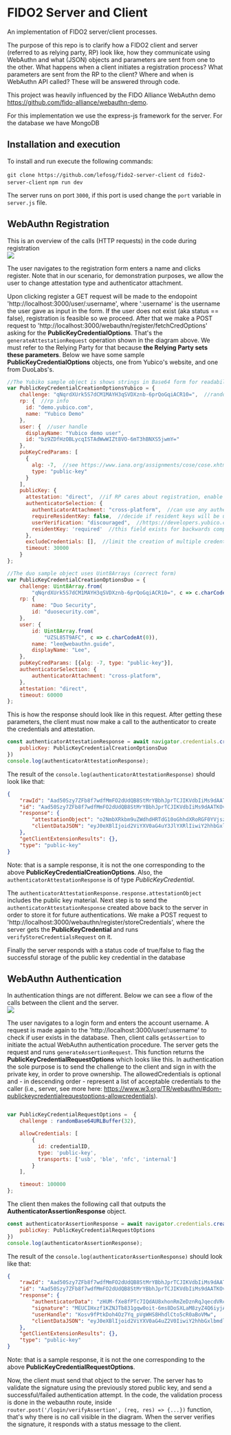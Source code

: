 # FIDO2 Server and Client
An implementation of FIDO2 server/client processes.

The purpose of this repo is to clarify how a FIDO2 client and server (referred to as relying party, RP) look like, how they communicate using WebAuthn and what (JSON) objects and parameters are sent from one to the other. 
What happens when a client initiates a registration process? What parameters are sent from the RP to the client? Where and when is WebAuthn API called? These will be answered through code.

This project was heavily influenced by the FIDO Alliance WebAuthn demo https://github.com/fido-alliance/webauthn-demo.

For this implementation we use the express-js framework for the server. For the database we have MongoDB

## Installation and execution

To install and run execute the following commands:

`git clone https://github.com/lefosg/fido2-server-client`
`cd fido2-server-client`
`npm run dev`

The server runs on port `3000`, if this port is used change the `port` variable in `server.js` file.


## WebAuthn Registration
This is an overview of the calls (HTTP requests) in the code during registration <br>
<img src="./sources/webauthn_registration.svg"> <br>

The user navigates to the registration form enters a name and clicks register. Note that in our scenario, for demonstration purposes, we allow the user to change attestation type and authenticator attachment.

Upon clicking register a GET request will be made to the endopoint 'http://localhost:3000/user/:username', where ':username' is the username the user gave as input in the form. If the user does not exist (aka status == false), registration is feasible so we proceed.
After that we make a POST request to 'http://localhost:3000/webauthn/register/fetchCredOptions' asking for the **PublicKeyCredentialOptions**. That's the `generateAttestationRequest` operation shown in the diagram above. We must refer to the Relying Party for that because **the Relying Party sets these parameters**. Below we have some sample **PublicKeyCredentialOptions** objects, one from Yubico's website, and one from DuoLabs's.

```js
//The Yubiko sample object is shows strings in Base64 form for readability
var PublicKeyCredentialCreationOptionsYubico = {
    challenge: "qNqrdXUrk5S7dCM1MAYH3qSVDXznb-6prQoGqiACR10=",  //randomly generated, prevents replay attacks, must be signed
    rp: {  //rp info
      id: "demo.yubico.com",
      name: "Yubico Demo"
    },
    user: {  //user handle
      displayName: "Yubico demo user",
      id: "bz9ZDfHzOBLycqISTAdWwWIZt8VO-6mT3hBNXS5jwmY="
    },
    pubKeyCredParams: [
      {
        alg: -7,  //see https://www.iana.org/assignments/cose/cose.xhtml#algorithms full registry
        type: "public-key"
      }
    ],
    publicKey: {
      attestation: "direct",  //if RP cares about registration, enable this flag. Values: none (no attestation), direct (do attestation), indirect (let the authenticator decide)
      authenticatorSelection: {
        authenticatorAttachment: "cross-platform",  //can use any authenticator - platform/roaming
        requireResidentKey: false,  //decide if resident keys will be used or not! Values: true/false 
        userVerification: "discouraged",  //https://developers.yubico.com/WebAuthn/WebAuthn_Developer_Guide/User_Presence_vs_User_Verification.html
        residentKey: 'required'  //this field exists for backwards compatibility reasons
      },
      excludeCredentials: [],  //limit the creation of multiple credentials
      timeout: 30000
    }
};
```

```js
//The duo sample object uses Uint8Arrays (correct form)
var PublicKeyCredentialCreationOptionsDuo = {
    challenge: Uint8Array.from(
        "qNqrdXUrk5S7dCM1MAYH3qSVDXznb-6prQoGqiACR10=", c => c.charCodeAt(0)),
    rp: {
        name: "Duo Security",
        id: "duosecurity.com",
    },
    user: {
        id: Uint8Array.from(
            "UZSL85T9AFC", c => c.charCodeAt(0)),
        name: "lee@webauthn.guide",
        displayName: "Lee",
    },
    pubKeyCredParams: [{alg: -7, type: "public-key"}],
    authenticatorSelection: {
        authenticatorAttachment: "cross-platform",
    },
    attestation: "direct",
    timeout: 60000
};
```

This is how the response should look like in this request. After getting these parameters, the client must now make a call to the authenticator to create the credentials and attestation.

```js
const authenticatorAttestationResponse = await navigator.credentials.create({
    publicKey: PublicKeyCredentialCreationOptionsDuo
})
console.log(authenticatorAttestationResponse);
```

The result of the `console.log(authenticatorAttestationResponse)` should look like that:

```json
{
    "rawId": "Aad50Szy7ZFb8f7wdfMmFO2dUdQB8StMrYBbhJprTCJIKVdbIiMs9dAATKOvUpoKfmyh662ZsO1J5PQUsi9yKNumDR-ZD4wevDYZnwprytGf5rn6ydyxQQtBYPSwS8u23FdVBxBqHa8",
    "id": "Aad50Szy7ZFb8f7wdfMmFO2dUdQB8StMrYBbhJprTCJIKVdbIiMs9dAATKOvUpoKfmyh662ZsO1J5PQUsi9yKNumDR-ZD4wevDYZnwprytGf5rn6ydyxQQtBYPSwS8u23FdVBxBqHa8",
    "response": {
        "attestationObject": "o2NmbXRkbm9uZWdhdHRTdG10oGhhdXRoRGF0YVjszHUM-fXe8fPTc7IQdAU8xhonRmZeDznRqJqecdVRcUNFYfOzo63OAAI1vMYKZIsLJfHwVQMAaAGnedEs8u2RW_H-8HXzJhTtnVHUAfErTK2AW4Saa0wiSClXWyIjLPXQAEyjr1KaCn5soeutmbDtSeT0FLIvcijbpg0fmQ-MHrw2GZ8Ka8rRn-a5-sncsUELQWD0sEvLttxXVQcQah2vpQECAyYgASFYIMG7Y3fOeGecLpfn7XF_sV4OTc41tsbEPSECGfCiK480IlggH9-qVehm6Gj25SyZau17mB5c0YoTWBZ8ngdEka4EqOY",
        "clientDataJSON": "eyJ0eXBlIjoid2ViYXV0aG4uY3JlYXRlIiwiY2hhbGxlbmdlIjoib0dvd2lrQVZHcnZ4Y01uck50ODlCY0dsWnIwVVUwVWxfSm82U0R5RXJrTSIsIm9yaWdpbiI6Imh0dHBzOi8vd2ViYXV0aG53b3Jrcy5naXRodWIuaW8iLCJjcm9zc09yaWdpbiI6ZmFsc2V9"
    },
    "getClientExtensionResults": {},
    "type": "public-key"
}
```
Note: that is a sample response, it is not the one corresponding to the above **PublicKeyCredentialCreationOptions**. Also, the `authenticatorAttestationResponse` is of type *PublicKeyCredential*. 

The `authenticatorAttestationResponse.response.attestationObject` includes the public key material. Next step is to send the `authenticatorAttestationResponse` created above back to the server in order to store it for future authentications. We make a POST request to 'http://localhost:3000/webauthn/register/storeCredentials', where the server gets the **PublicKeyCredential** and runs `verifyStoreCredentialsRequest` on it.

Finally the server responds with a status code of true/false to flag the successful storage of the public key credential in the database

## WebAuthn Authentication

In authentication things are not different. Below we can see a flow of the calls between the client and the server.<br>
<img src="./sources/webauthn_authentication.svg"> <br>

The user navigates to a login form and enters the account username. A request is made again to the 'http://localhost:3000/user/:username' to check if user exists in the database. Then, client calls `getAssertion` to initiate the actual WebAuthn authentication procedure. The server gets the request and runs `generateAssertionRequest`. This function returns the **PublicKeyCredentialRequestOptions** which looks like this. In authentication the sole purpose is to send the challenge to the client and sign in with the private key, in order to prove ownership. The allowedCredentials is optional and - in descending order - represent a list of acceptable credentials to the caller (i.e., server, see more here: https://www.w3.org/TR/webauthn/#dom-publickeycredentialrequestoptions-allowcredentials).

```js

var PublicKeyCredentialRequestOptions =  {
    challenge : randomBase64URLBuffer(32),

    allowCredentials: [
        {  
          id: credentialID,
          type: 'public-key',
          transports: ['usb', 'ble', 'nfc', 'internal']
        }
    ],

    timeout: 100000
};
```

The client then makes the following call that outputs the **AuthenticatorAssertionResponse** object.

```js
const authenticatorAssertionResponse = await navigator.credentials.create({
    publicKey: PublicKeyCredentialRequestOptions
})
console.log(authenticatorAssertionResponse);

```

The result of the `console.log(authenticatorAssertionResponse)` should look like that:

```json
{
    "rawId": "Aad50Szy7ZFb8f7wdfMmFO2dUdQB8StMrYBbhJprTCJIKVdbIiMs9dAATKOvUpoKfmyh662ZsO1J5PQUsi9yKNumDR-ZD4wevDYZnwprytGf5rn6ydyxQQtBYPSwS8u23FdVBxBqHa8",
    "id": "Aad50Szy7ZFb8f7wdfMmFO2dUdQB8StMrYBbhJprTCJIKVdbIiMs9dAATKOvUpoKfmyh662ZsO1J5PQUsi9yKNumDR-ZD4wevDYZnwprytGf5rn6ydyxQQtBYPSwS8u23FdVBxBqHa8",
    "response": {
        "authenticatorData": "zHUM-fXe8fPTc7IQdAU8xhonRmZeDznRqJqecdVRcUMFYfOzqg",
        "signature": "MEUCIHxzf1KZNJTb831gqw0oit-6ms8DoSXLaM8zyZ4Q6iyjAiEAwbguOZU2iJae_I8-Q7qlFwR45isZ-XYVMDgU2SkABU8",
        "userHandle": "Kosv9fPtkDoh4Oz7Yq_pVgWHS8HhdlCto5cR0aBoVMw",
        "clientDataJSON": "eyJ0eXBlIjoid2ViYXV0aG4uZ2V0IiwiY2hhbGxlbmdlIjoiRjVjSmhMRW00OFNpdGN6MzNiVm51NXpBMmEtRk5MYkxGbURfd1UwT1BIUSIsIm9yaWdpbiI6Imh0dHBzOi8vd2ViYXV0aG53b3Jrcy5naXRodWIuaW8iLCJjcm9zc09yaWdpbiI6ZmFsc2V9"
    },
    "getClientExtensionResults": {},
    "type": "public-key"
}
```
Note: that is a sample response, it is not the one corresponding to the above **PublicKeyCredentialRequestOptions**.

Now, the client must send that object to the server. The server has to validate the signature using the previously stored public key, and send a successful/failed authentication attempt. In the code, the validation process is done in the webauthn route, inside `router.post('/login/verifyAssertion', (req, res) => {...})` function, that's why there is no call visible in the diagram. When the server verifies the signature, it responds with a status message to the client.

